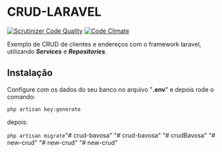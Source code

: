 CRUD-LARAVEL
====

[![Scrutinizer Code Quality](https://scrutinizer-ci.com/g/michaelulguim/crud-laravel/badges/quality-score.png?b=master)](https://scrutinizer-ci.com/g/michaelulguim/crud-laravel/?branch=master)
[![Code Climate](https://codeclimate.com/github/michaelulguim/crud-laravel/badges/gpa.svg)](https://codeclimate.com/github/michaelulguim/crud-laravel)

Exemplo de CRUD de clientes e endereços com o framework laravel, utilizando ***Services*** e ***Repositories***.

## Instalação

Configure com os dados do seu banco no arquivo "**.env**" e depois rode o comando:

`php artisan key:generate`

depois:

`php artisan migrate`"# crud-bavosa" 
"# crud-bavosa" 
"# crudBavosa" 
"# new-crud" 
"# new-crud" 
"# new-crud" 
